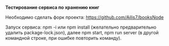 **Тестирование сервиса по хранению книг**

Необходимо сделать форк проекта: https://github.com/Ailis7/booksNode

Запуск сервиса: npm -i или npm install (желательно предварительно удалить package-lock.json), далее npm start, npm run server (в другой командной строке, при ошибке повторить команду).
